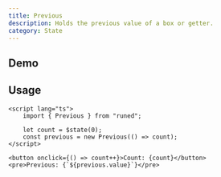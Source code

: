 ```yaml
---
title: Previous
description: Holds the previous value of a box or getter.
category: State
---
```


<script>
import Demo from '$lib/components/demos/previous.svelte';
</script>

## Demo

<Demo />

## Usage

```svelte
<script lang="ts">
	import { Previous } from "runed";

	let count = $state(0);
	const previous = new Previous(() => count);
</script>

<button onclick={() => count++}>Count: {count}</button>
<pre>Previous: {`${previous.value}`}</pre>


```
